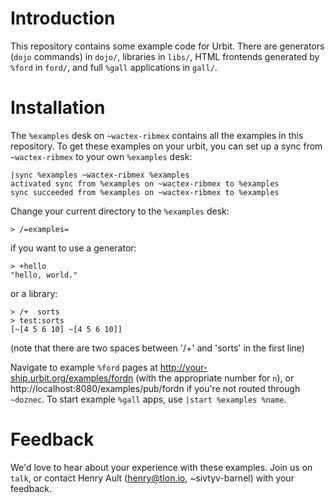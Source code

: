 # Introduction

This repository contains some example code for Urbit. There are
generators (`dojo` commands) in `dojo/`, libraries in `libs/`, HTML
frontends generated by `%ford` in `ford/`, and full `%gall` applications
in `gall/`.

# Installation

The `%examples` desk on `~wactex-ribmex` contains all the examples in
this repository. To get these examples on your urbit, you can set up a
sync from `~wactex-ribmex` to your own `%examples` desk:

```dojo
|sync %examples ~wactex-ribmex %examples
activated sync from %examples on ~wactex-ribmex to %examples
sync succeeded from %examples on ~wactex-ribmex to %examples
```

Change your current directory to the `%examples` desk:

```dojo
> /=examples=
```

if you want to use a generator:

```dojo
> +hello
"hello, world."
```

or a library:

```dojo
> /+  sorts
> test:sorts
[~[4 5 6 10] ~[4 5 6 10]]
```

(note that there are two spaces between '/+' and 'sorts' in the first line)

Navigate to example `%ford` pages at
http://your-ship.urbit.org/examples/fordn (with the appropriate number
for `n`), or http://localhost:8080/examples/pub/fordn if you're not routed
through `~doznec`. To start example `%gall` apps, use `|start %examples
%name`.

# Feedback

We'd love to hear about your experience with these examples. Join us on
`talk`, or contact Henry Ault (henry@tlon.io, ~sivtyv-barnel) with your
feedback.
